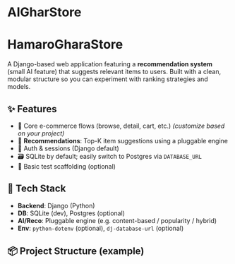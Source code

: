 # AIGharStore
# HamaroGharaStore

A Django-based web application featuring a **recommendation system** (small AI feature) that suggests relevant items to users. Built with a clean, modular structure so you can experiment with ranking strategies and models.

## ✨ Features

- 🧭 Core e-commerce flows (browse, detail, cart, etc.) *(customize based on your project)*
- 🤖 **Recommendations**: Top-K item suggestions using a pluggable engine
- 🔐 Auth & sessions (Django default)
- 🗃️ SQLite by default; easily switch to Postgres via `DATABASE_URL`
- 🧪 Basic test scaffolding (optional)

## 🧱 Tech Stack

- **Backend**: Django (Python)
- **DB**: SQLite (dev), Postgres (optional)
- **AI/Reco**: Pluggable engine (e.g. content-based / popularity / hybrid)
- **Env**: `python-dotenv` (optional), `dj-database-url` (optional)

## 📦 Project Structure (example)

